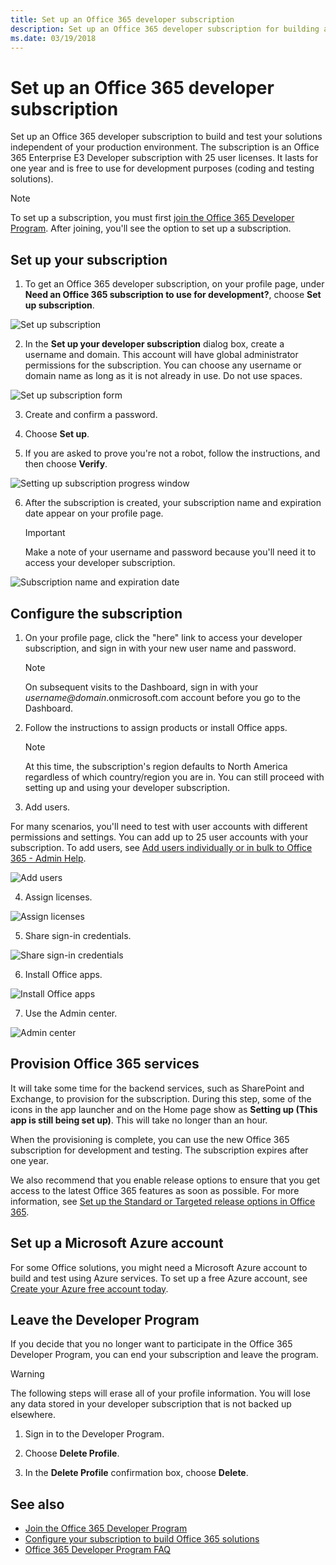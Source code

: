 ```yaml
---
title: Set up an Office 365 developer subscription
description: Set up an Office 365 developer subscription for building and testing solutions independent of your production environment.
ms.date: 03/19/2018
---
```


# Set up an Office 365 developer subscription 

Set up an Office 365 developer subscription to build and test your solutions independent of your production environment. The subscription is an Office 365 Enterprise E3 Developer subscription with 25 user licenses. It lasts for one year and is free to use for development purposes (coding and testing solutions).

> [!NOTE] 
> To set up a subscription, you must first [join the Office 365 Developer Program](office-365-developer-program.md). After joining, you'll see the option to set up a subscription.

## Set up your subscription

1. To get an Office 365 developer subscription, on your profile page, under **Need an Office 365 subscription to use for development?**, choose **Set up subscription**.

  ![Set up subscription](images/4-set-up-subscription.png)

2. In the **Set up your developer subscription** dialog box, create a username and domain. This account will have global administrator permissions for the subscription. You can choose any username or domain name as long as it is not already in use. Do not use spaces.

  ![Set up subscription form](images/5-set-up-form.png)

3. Create and confirm a password.

4. Choose **Set up**.

5. If you are asked to prove you're not a robot, follow the instructions, and then choose **Verify**.

  ![Setting up subscription progress window](images/6-setting-up-subscription.png)

6. After the subscription is created, your subscription name and expiration date appear on your profile page.

   > [!IMPORTANT]
   > Make a note of your username and password because you'll need it to access your developer subscription.

  ![Subscription name and expiration date](images/7-subscription-info.png)

## Configure the subscription

1. On your profile page, click the "here" link to access your developer subscription, and sign in with your new user name and password.

   > [!NOTE] 
   > On subsequent visits to the Dashboard, sign in with your *username@domain*.onmicrosoft.com account before you go to the Dashboard.
   
2. Follow the instructions to assign products or install Office apps.

   > [!NOTE] 
   > At this time, the subscription's region defaults to North America regardless of which country/region you are in. You can still proceed with setting up and using your developer subscription.

3. Add users.

  For many scenarios, you'll need to test with user accounts with different permissions and settings. You can add up to 25 user accounts with your subscription. To add users, see [Add users individually or in bulk to Office 365 - Admin Help](https://support.office.com/en-us/article/add-users-individually-or-in-bulk-to-office-365-admin-help-1970f7d6-03b5-442f-b385-5880b9c256ec).

  ![Add users](images/8-add-new-users.png)

4. Assign licenses.

  ![Assign licenses](images/9-assign-licenses.png)

5. Share sign-in credentials.

  ![Share sign-in credentials](images/10-share-sign-in-credentials.png)

6. Install Office apps.

  ![Install Office apps](images/11-install-office-apps.png)

7. Use the Admin center.

  ![Admin center](images/12-admin-center.png)


## Provision Office 365 services

It will take some time for the backend services, such as SharePoint and Exchange, to provision for the subscription. During this step, some of the icons in the app launcher and on the Home page show as **Setting up (This app is still being set up)**. This will take no longer than an hour.

When the provisioning is complete, you can use the new Office 365 subscription for development and testing. The subscription expires after one year.

We also recommend that you enable release options to ensure that you get access to the latest Office 365 features as soon as possible. For more information, see [Set up the Standard or Targeted release options in Office 365](https://support.office.com/en-us/article/set-up-the-standard-or-targeted-release-options-in-office-365-3b3adfa4-1777-4ff0-b606-fb8732101f47?ui=en-US&rs=en-US&ad=US).

## Set up a Microsoft Azure account

For some Office solutions, you might need a Microsoft Azure account to build and test using Azure services. To set up a free Azure account, see [Create your Azure free account today](https://azure.microsoft.com/en-us/free/).

## Leave the Developer Program

If you decide that you no longer want to participate in the Office 365 Developer Program, you can end your subscription and leave the program.

  > [!WARNING]
  > The following steps will erase all of your profile information. You will lose any data stored in your developer subscription that is not backed up elsewhere.

1. Sign in to the Developer Program.

2. Choose **Delete Profile**.

3. In the **Delete Profile** confirmation box, choose **Delete**.

## See also

- [Join the Office 365 Developer Program](office-365-developer-program.md)
- [Configure your subscription to build Office 365 solutions](configure-your-office-365-developer-subscription.md)
- [Office 365 Developer Program FAQ](office-365-developer-program-faq.md)

